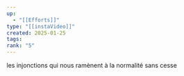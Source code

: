 ```yaml
---
up:
  - "[[Efforts]]"
type: "[[instaVideo]]"
created: 2025-01-25
tags: 
rank: "5"
---
```

les injonctions qui nous ramènent à la normalité sans cesse
